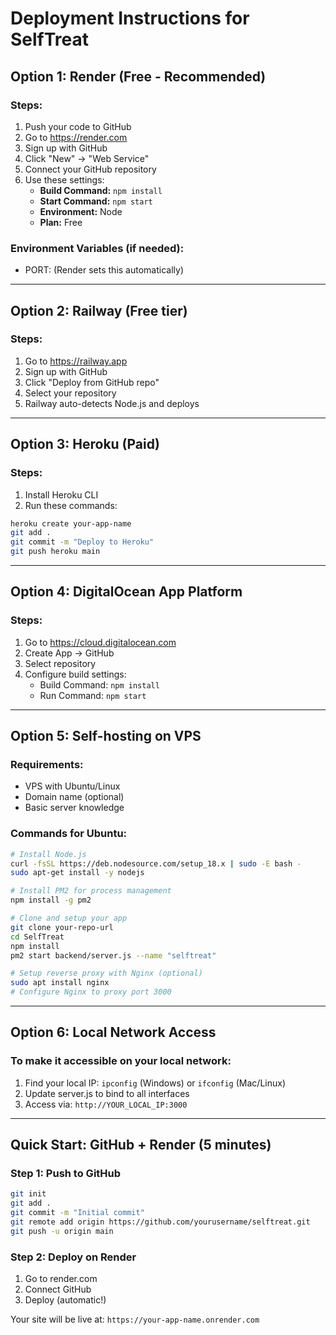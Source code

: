 # Deployment Instructions for SelfTreat

## Option 1: Render (Free - Recommended)

### Steps:
1. Push your code to GitHub
2. Go to https://render.com
3. Sign up with GitHub
4. Click "New" → "Web Service"
5. Connect your GitHub repository
6. Use these settings:
   - **Build Command:** `npm install`
   - **Start Command:** `npm start`
   - **Environment:** Node
   - **Plan:** Free

### Environment Variables (if needed):
- PORT: (Render sets this automatically)

---

## Option 2: Railway (Free tier)

### Steps:
1. Go to https://railway.app
2. Sign up with GitHub
3. Click "Deploy from GitHub repo"
4. Select your repository
5. Railway auto-detects Node.js and deploys

---

## Option 3: Heroku (Paid)

### Steps:
1. Install Heroku CLI
2. Run these commands:
```bash
heroku create your-app-name
git add .
git commit -m "Deploy to Heroku"
git push heroku main
```

---

## Option 4: DigitalOcean App Platform

### Steps:
1. Go to https://cloud.digitalocean.com
2. Create App → GitHub
3. Select repository
4. Configure build settings:
   - Build Command: `npm install`
   - Run Command: `npm start`

---

## Option 5: Self-hosting on VPS

### Requirements:
- VPS with Ubuntu/Linux
- Domain name (optional)
- Basic server knowledge

### Commands for Ubuntu:
```bash
# Install Node.js
curl -fsSL https://deb.nodesource.com/setup_18.x | sudo -E bash -
sudo apt-get install -y nodejs

# Install PM2 for process management
npm install -g pm2

# Clone and setup your app
git clone your-repo-url
cd SelfTreat
npm install
pm2 start backend/server.js --name "selftreat"

# Setup reverse proxy with Nginx (optional)
sudo apt install nginx
# Configure Nginx to proxy port 3000
```

---

## Option 6: Local Network Access

### To make it accessible on your local network:
1. Find your local IP: `ipconfig` (Windows) or `ifconfig` (Mac/Linux)
2. Update server.js to bind to all interfaces
3. Access via: `http://YOUR_LOCAL_IP:3000`

---

## Quick Start: GitHub + Render (5 minutes)

### Step 1: Push to GitHub
```bash
git init
git add .
git commit -m "Initial commit"
git remote add origin https://github.com/yourusername/selftreat.git
git push -u origin main
```

### Step 2: Deploy on Render
1. Go to render.com
2. Connect GitHub
3. Deploy (automatic!)

Your site will be live at: `https://your-app-name.onrender.com`